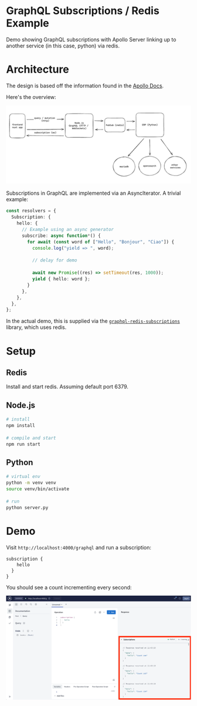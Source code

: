 # GraphQL Subscriptions / Redis Example

Demo showing GraphQL subscriptions with Apollo Server linking up to another service (in this case, python) via redis.

# Architecture

The design is based off the information found in the [Apollo Docs](https://www.apollographql.com/docs/apollo-server/data/subscriptions/).

Here's the overview:

![](./images/diag.png)

Subscriptions in GraphQL are implemented via an AsyncIterator. A trivial example:

```ts
const resolvers = {
  Subscription: {
    hello: {
      // Example using an async generator
      subscribe: async function*() {
        for await (const word of ["Hello", "Bonjour", "Ciao"]) {
          console.log("yield => ", word);

          // delay for demo

          await new Promise((res) => setTimeout(res, 1000));
          yield { hello: word };
        }
      },
    },
  },
};
```

In the actual demo, this is supplied via the [`graphql-redis-subscriptions`](https://github.com/davidyaha/graphql-redis-subscriptions) library, which uses redis.

# Setup

## Redis

Install and start redis. Assuming default port 6379.

## Node.js

```sh
# install
npm install

# compile and start
npm run start
```

## Python

```sh
# virtual env
python -m venv venv
source venv/bin/activate

# run
python server.py
```

# Demo

Visit `http://localhost:4000/graphql` and run a subscription:

```gql
subscription {
    hello
  }
}
```

You should see a count incrementing every second:

![](./images/sub.png)
